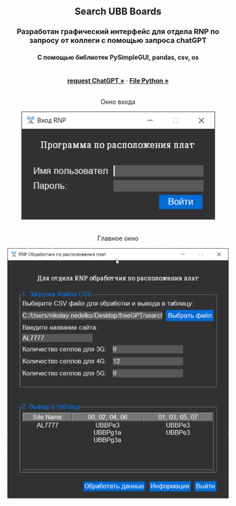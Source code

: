 <!-- PROJECT LOGO -->
<div align="center">
  <h2 align="center">Search UBB Boards</h2>
  <h3 align="center">Разработан графический интерфейс для отдела RNP по запросу от коллеги с помощью запроса chatGPT</h3>
  <h4 align="center">С помощью библиотек PySimpleGUI, pandas, csv, os </h4>
    <br />
    <a href="Запрос в chatGPT.txt"><strong>request ChatGPT »</strong></a>
    ·
    <a href="search_ubb.py"><strong>File Python »</strong></a>
    <br />
     <br />
     <p align="center"> Окно входа</p>
     <img src="img/sign_in.png" alt="sign_in">
    <br />
    <br />
    <p align="center">Главное окно</p>
    <img src="img/main.png" alt="main">
</div>
